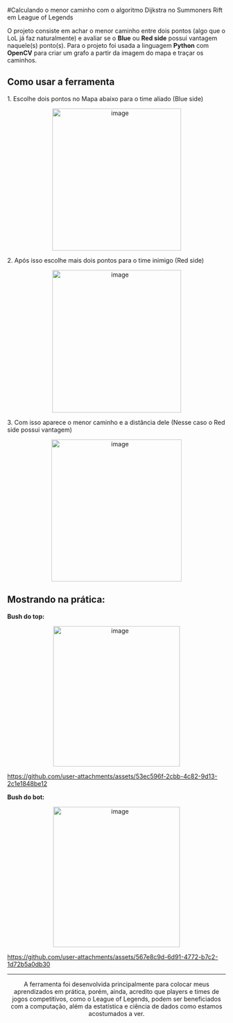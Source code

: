 #Calculando o menor caminho com o algoritmo Dijkstra no Summoners Rift em League of Legends

O projeto consiste em achar o menor caminho entre dois pontos (algo que o LoL já faz naturalmente) e avaliar se o <strong>Blue</strong> ou <strong>Red side</strong> possui vantagem naquele(s) ponto(s). Para o projeto foi usada a linguagem <strong>Python</strong> com <strong>OpenCV</strong> para criar um grafo a partir da imagem do mapa e traçar os caminhos.

<h2>Como usar a ferramenta</h2>

<p>1. Escolhe dois pontos no Mapa abaixo para o time aliado (Blue side)</p>
<div align="center">
    <img width="297" height="328" alt="image" src="https://github.com/user-attachments/assets/ba9f944e-01fc-4c5b-afd6-d6f480c788f6" />
</div>

<p>2. Após isso escolhe mais dois pontos para o time inimigo (Red side)</p>
<div align="center">
    <img width="297" height="329" alt="image" src="https://github.com/user-attachments/assets/d0c1310f-90fe-45e3-9149-63d9967ff151" />
</div>

<p>3. Com isso aparece o menor caminho e a distância dele (Nesse caso o Red side possui vantagem)</p>
<div align="center">
    <img width="300" height="328" alt="image" src="https://github.com/user-attachments/assets/47696ec9-99b9-4e9f-b35e-9e5e6e28e9e7" />
</div>

<h2>Mostrando na prática:</h2>

<strong>Bush do top:</strong>
<div align="center">
    <img width="292" height="324" alt="image" src="https://github.com/user-attachments/assets/c1e29ff4-0d63-4cb8-a865-0a713f71ffa1" />
</div>

https://github.com/user-attachments/assets/53ec596f-2cbb-4c82-9d13-2c1e1848be12

<strong>Bush do bot:</strong>
<div align="center">
    <img width="292" height="324" alt="image" src="https://github.com/user-attachments/assets/c1e29ff4-0d63-4cb8-a865-0a713f71ffa1" />
</div>

https://github.com/user-attachments/assets/567e8c9d-6d91-4772-b7c2-1d72b5a0db30


---

<p align="center">A ferramenta foi desenvolvida principalmente para colocar meus aprendizados em prática, porém, ainda, acredito que players e times de jogos competitivos, como o League of Legends, podem ser beneficiados com a computação, além da estatística e ciência de dados como estamos acostumados a ver.</p>

